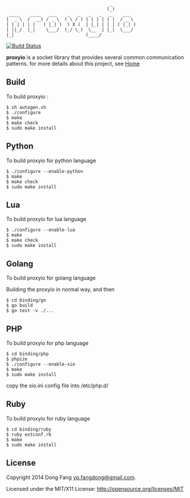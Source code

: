                                            _       
                                          (_)      
     ____    ____   ___    _   _   _   _   _    ___  
    |  _ \  /  __) / _ \  ( \ / ) | | | | | |  / _ \
    | | | | | |   ( |_| )  ) X (  | |_| | | | ( |_| )
    | ||_/  |_|    \___/  (_/ \_)  \__  | |_|  \___/
    |_|                           (____/        

[![Build Status](https://api.travis-ci.org/pipul/xio.png?branch=master)](https://travis-ci.org/pipul/xio)

**proxyio** is a socket library that provides several common communication patterns. for more details about this project, see [Home](http://proxyio.org)

## Build

To build proxyio :

    $ sh autogen.sh
    $ ./configure
    $ make
	$ make check
    $ sudo make install

## Python

To build proxyio for python language

	$ ./configure --enable-python
	$ make
	$ make check
	$ sudo make install

## Lua

To build proxyio for lua language

	$ ./configure --enable-lua
	$ make
	$ make check
	$ sudo make install

## Golang

To build proxyio for golang language

Building the proxyio in normal way, and then

	$ cd binding/go
	$ go build
	$ go test -v ./...

## PHP

To build proxyio for php language

	$ cd binding/php
	$ phpize
	$ ./configure --enable-xio
	$ make
	$ sudo make install

copy the xio.ini config file into /etc/php.d/

## Ruby

To build proxyio for ruby language

	$ cd binding/ruby
	$ ruby extconf.rb
	$ make
	$ sudo make install

## License

Copyright 2014 Dong Fang <yp.fangdong@gmail.com>.

Licensed under the MIT/X11 License: http://opensource.org/licenses/MIT
